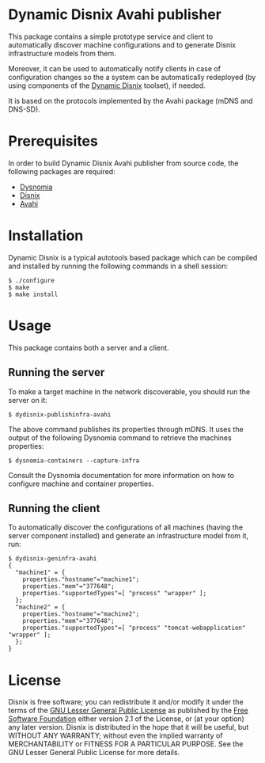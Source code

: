 Dynamic Disnix Avahi publisher
==============================
This package contains a simple prototype service and client to automatically
discover machine configurations and to generate Disnix infrastructure models
from them.

Moreover, it can be used to automatically notify clients in case of configuration
changes so the a system can be automatically redeployed (by using components
of the [Dynamic Disnix](https://github.com/svanderburg/dydisnix) toolset), if
needed.

It is based on the protocols implemented by the Avahi package (mDNS and DNS-SD).

Prerequisites
=============
In order to build Dynamic Disnix Avahi publisher from source code, the following
packages are required:

* [Dysnomia](http://nixos.org/disnix)
* [Disnix](http://nixos.org/disnix)
* [Avahi](http://avahi.org)

Installation
============
Dynamic Disnix is a typical autotools based package which can be compiled and
installed by running the following commands in a shell session:

    $ ./configure
    $ make
    $ make install

Usage
=====
This package contains both a server and a client.

Running the server
------------------
To make a target machine in the network discoverable, you should run the server
on it:

    $ dydisnix-publishinfra-avahi

The above command publishes its properties through mDNS. It uses the output
of the following Dysnomia command to retrieve the machines properties:

    $ dysnomia-containers --capture-infra

Consult the Dysnomia documentation for more information on how to configure
machine and container properties.

Running the client
------------------
To automatically discover the configurations of all machines (having the server
component installed) and generate an infrastructure model from it, run:

    $ dydisnix-geninfra-avahi
    {
      "machine1" = {
        properties."hostname"="machine1";
        properties."mem"="377648";
        properties."supportedTypes"=[ "process" "wrapper" ];
      };
      "machine2" = {
        properties."hostname"="machine2";
        properties."mem"="377648";
        properties."supportedTypes"=[ "process" "tomcat-webapplication" "wrapper" ];
      };
    }

License
=======
Disnix is free software; you can redistribute it and/or modify it under the terms
of the [GNU Lesser General Public License](http://www.gnu.org/licenses/lgpl.html)
as published by the [Free Software Foundation](http://www.fsf.org) either version
2.1 of the License, or (at your option) any later version. Disnix is distributed
in the hope that it will be useful, but WITHOUT ANY WARRANTY; without even the
implied warranty of MERCHANTABILITY or FITNESS FOR A PARTICULAR PURPOSE. See the
GNU Lesser General Public License for more details.
